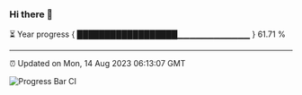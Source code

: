 ### Hi there 👋

⏳ Year progress { ██████████████████▁▁▁▁▁▁▁▁▁▁▁▁ } 61.71 %

---

⏰ Updated on Mon, 14 Aug 2023 06:13:07 GMT

![Progress Bar CI](https://github.com/liununu/liununu/workflows/Progress%20Bar%20CI/badge.svg)
